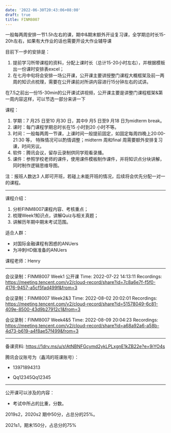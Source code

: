 ```yaml
---
date: '2022-06-30T20:43:06+08:00'
draft: true
title: FINM8007
---
```


<!--more-->

一般每两周安排一节1.5h左右的课，期中&期末额外开设复习课，全学期总时长15-20h左右，如果有大作业的话也需要开设大作业辅导课

目前下一步的安排是：

1. 提前学习所带课程的资料，分配上课时长（总计15-20小时左右），并根据模板出一份课时安排表excel；
2. 在七月中旬将会安排一场公开课，公开课主要讲授整门课程大概框架及前一两周的知识点梳理，需要在公开课前对所讲内容进行15分钟左右的试讲。

在7.5之前出一份15-30min的公开课试讲视频，公开课主要是讲整门课程框架&第一周内容这样，可以节选一部分来讲一下

课程：

1. 学期：7 月25 日至10 月30 日，其中9 月5 日至9 月18 日为midterm
   break。
2. 课时：每门课程学期总时长在15 小时到20 小时不等。
3. 时间：一般每两周一节课，上课时间一般提前固定，如固定每周四晚上20:00-21:30
   等， 特殊情况可以酌情调整；midterm 周和final
   周需要额外安排复习课，时间另议。
4. 软件：腾讯会议，留存云录制供同学观看录播。
5. 课件：参照学校老师的课件，使用课件模板制作课件，并将知识点分块讲解，同时制作逻辑思维导图。

注：报班人数达3
人即可开班，若碰上未能开班的情况，后续将会优先分配一对一的课程。

------------------------------------------------------------------------

课程介绍：

1. 分析FINM8007课程内容、考核重点；
2. 梳理Week1知识点，讲解Quiz与相关真题；
3. 讲解历年期中期末考试范围。

适合人群：

- 对国际金融课程有困惑的ANUers
- 为冲刺HD做准备的ANUers

课程老师：Henry

---

会议录制：FINM8007 Week1 公开课
Time: 2022-07-22 14:13:11
Recordings: https://meeting.tencent.com/v2/cloud-record/share?id=7c8a6e7f-f5f0-4176-9457-a5cf5fad499f&from=3


会议录制：FINM8007 Week2&3
Time: 2022-08-02 20:02:01
Recordings: https://meeting.tencent.com/v2/cloud-record/share?id=51578049-6c81-409e-8500-43d9b27912c1&from=3

会议录制：FINM8007 Week4&5
Time: 2022-08-09 20:04:23
Recordings: https://meeting.tencent.com/v2/cloud-record/share?id=a68a92a6-a58b-4d73-b619-a4f8ae57f499&from=3

------------------------------------------------------------------------

备课资料: https://1drv.ms/u/s!AtNBNFGcymd2ykLPLxgnE1kZB22e?e=9iYO4s

腾讯会议账号为（鑫鸿的班课账号）：

- 13971894313

- Qq12345Qq12345

------------------------------------------------------------------------

公开课可以涉及的内容：

- 考试中所占的比重，分数。

2019s2，2020s2 期中50分，占总分的25%。

2021s1，期末150分，占总分的75%

